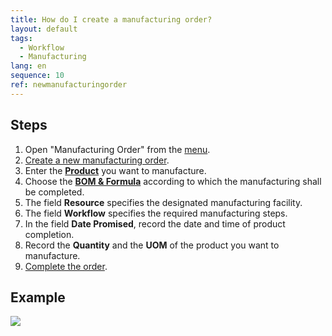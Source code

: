 ```yaml
---
title: How do I create a manufacturing order?
layout: default
tags:
  - Workflow
  - Manufacturing
lang: en
sequence: 10
ref: newmanufacturingorder
---
```


## Steps
1. Open "Manufacturing Order" from the [menu](Menu).
1. [Create a new manufacturing order](New_Record_Window).
1. Enter the [**Product**](NewProduct) you want to manufacture.
1. Choose the [**BOM & Formula**](Create_BOM) according to which the manufacturing shall be completed.
1. The field **Resource** specifies the designated manufacturing facility.
1. The field **Workflow** specifies the required manufacturing steps.
1. In the field **Date Promised**, record the date and time of product completion.
1. Record the **Quantity** and the **UOM** of the product you want to manufacture.
1. [Complete the order](DocumentProcessingComplete).

## Example
![](assets/NewManufacturingOrder.gif)
